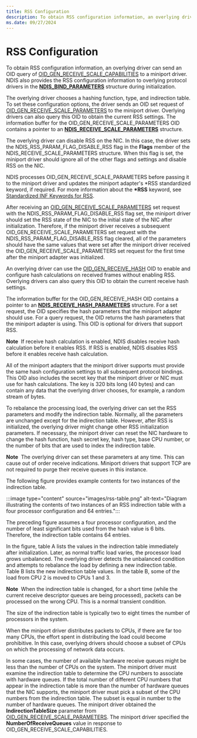 ```yaml
---
title: RSS Configuration
description: To obtain RSS configuration information, an overlying driver can send an OID query to a miniport driver.
ms.date: 09/27/2024
---
```


# RSS Configuration

To obtain RSS configuration information, an overlying driver can send an OID query of [OID\_GEN\_RECEIVE\_SCALE\_CAPABILITIES](./oid-gen-receive-scale-capabilities.md) to a miniport driver. NDIS also provides the RSS configuration information to overlying protocol drivers in the [**NDIS\_BIND\_PARAMETERS**](/windows-hardware/drivers/ddi/ndis/ns-ndis-_ndis_bind_parameters) structure during initialization.

The overlying driver chooses a hashing function, type, and indirection table. To set these configuration options, the driver sends an OID set request of [OID\_GEN\_RECEIVE\_SCALE\_PARAMETERS](./oid-gen-receive-scale-parameters.md) to the miniport driver. Overlying drivers can also query this OID to obtain the current RSS settings. The information buffer for the OID\_GEN\_RECEIVE\_SCALE\_PARAMETERS OID contains a pointer to an [**NDIS\_RECEIVE\_SCALE\_PARAMETERS**](/windows-hardware/drivers/ddi/ntddndis/ns-ntddndis-_ndis_receive_scale_parameters) structure.

The overlying driver can disable RSS on the NIC. In this case, the driver sets the NDIS\_RSS\_PARAM\_FLAG\_DISABLE\_RSS flag in the **Flags** member of the NDIS\_RECEIVE\_SCALE\_PARAMETERS structure. When this flag is set, the miniport driver should ignore all of the other flags and settings and disable RSS on the NIC.

NDIS processes OID\_GEN\_RECEIVE\_SCALE\_PARAMETERS before passing it to the miniport driver and updates the miniport adapter's \*RSS standardized keyword, if required. For more information about the **\*RSS** keyword, see [Standardized INF Keywords for RSS](standardized-inf-keywords-for-rss.md).

After receiving an [OID\_GEN\_RECEIVE\_SCALE\_PARAMETERS](./oid-gen-receive-scale-parameters.md) set request with the NDIS\_RSS\_PARAM\_FLAG\_DISABLE\_RSS flag set, the miniport driver should set the RSS state of the NIC to the initial state of the NIC after initialization. Therefore, if the miniport driver receives a subsequent OID\_GEN\_RECEIVE\_SCALE\_PARAMETERS set request with the NDIS\_RSS\_PARAM\_FLAG\_DISABLE\_RSS flag cleared, all of the parameters should have the same values that were set after the miniport driver received the OID\_GEN\_RECEIVE\_SCALE\_PARAMETERS set request for the first time after the miniport adapter was initialized.

An overlying driver can use the [OID\_GEN\_RECEIVE\_HASH](./oid-gen-receive-hash.md) OID to enable and configure hash calculations on received frames without enabling RSS. Overlying drivers can also query this OID to obtain the current receive hash settings.

The information buffer for the OID\_GEN\_RECEIVE\_HASH OID contains a pointer to an [**NDIS\_RECEIVE\_HASH\_PARAMETERS**](/windows-hardware/drivers/ddi/ntddndis/ns-ntddndis-_ndis_receive_hash_parameters) structure. For a set request, the OID specifies the hash parameters that the miniport adapter should use. For a query request, the OID returns the hash parameters that the miniport adapter is using. This OID is optional for drivers that support RSS.

**Note**  If receive hash calculation is enabled, NDIS disables receive hash calculation before it enables RSS. If RSS is enabled, NDIS disables RSS before it enables receive hash calculation.

 

All of the miniport adapters that the miniport driver supports must provide the same hash configuration settings to all subsequent protocol bindings. This OID also includes the secret key that the miniport driver or NIC must use for hash calculations. The key is 320 bits long (40 bytes) and can contain any data that the overlying driver chooses, for example, a random stream of bytes.

To rebalance the processing load, the overlying driver can set the RSS parameters and modify the indirection table. Normally, all the parameters are unchanged except for the indirection table. However, after RSS is initialized, the overlying driver might change other RSS initialization parameters. If necessary, the miniport driver can reset the NIC hardware to change the hash function, hash secret key, hash type, base CPU number, or the number of bits that are used to index the indirection table.

**Note**  The overlying driver can set these parameters at any time. This can cause out of order receive indications. Miniport drivers that support TCP are not required to purge their receive queues in this instance.

 

The following figure provides example contents for two instances of the indirection table.

:::image type="content" source="images/rss-table.png" alt-text="Diagram illustrating the contents of two instances of an RSS indirection table with a four processor configuration and 64 entries.":::

The preceding figure assumes a four processor configuration, and the number of least significant bits used from the hash value is 6 bits. Therefore, the indirection table contains 64 entries.

In the figure, table A lists the values in the indirection table immediately after initialization. Later, as normal traffic load varies, the processor load grows unbalanced. The overlying driver detects the unbalanced condition and attempts to rebalance the load by defining a new indirection table. Table B lists the new indirection table values. In the table B, some of the load from CPU 2 is moved to CPUs 1 and 3.

**Note**  When the indirection table is changed, for a short time (while the current receive descriptor queues are being processed), packets can be processed on the wrong CPU. This is a normal transient condition.

 

The size of the indirection table is typically two to eight times the number of processors in the system.

When the miniport driver distributes packets to CPUs, if there are far too many CPUs, the effort spent in distributing the load could become prohibitive. In this case, overlying drivers should choose a subset of CPUs on which the processing of network data occurs.

In some cases, the number of available hardware receive queues might be less than the number of CPUs on the system. The miniport driver must examine the indirection table to determine the CPU numbers to associate with hardware queues. If the total number of different CPU numbers that appear in the indirection table is more than the number of hardware queues that the NIC supports, the miniport driver must pick a subset of the CPU numbers from the indirection table. The subset is equal in number to the number of hardware queues. The miniport driver obtained the **IndirectionTableSize** parameter from [OID\_GEN\_RECEIVE\_SCALE\_PARAMETERS](./oid-gen-receive-scale-parameters.md). The miniport driver specified the **NumberOfReceiveQueues** value in response to OID\_GEN\_RECEIVE\_SCALE\_CAPABILITIES.

 

